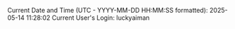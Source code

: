 Current Date and Time (UTC - YYYY-MM-DD HH:MM:SS formatted): 2025-05-14 11:28:02
Current User's Login: luckyaiman
